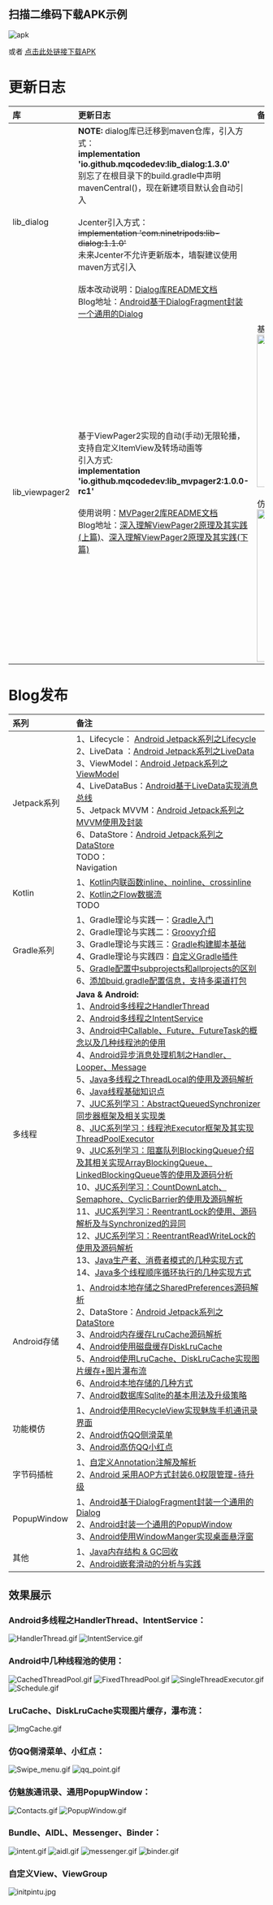 ## 扫描二维码下载APK示例
![apk](https://img-blog.csdnimg.cn/16b3a4447ccb43b9a72280e6b5821cf5.png)

或者 [点击此处链接下载APK](https://www.pgyer.com/QO2p)

# 更新日志
库 | 更新日志 | 备注
:----|:----|:----
lib_dialog | __NOTE:__ dialog库已迁移到maven仓库，引入方式：<br> __implementation 'io.github.mqcodedev:lib_dialog:1.3.0'__ <br>别忘了在根目录下的build.gradle中声明 mavenCentral()，现在新建项目默认会自动引入<br><br> Jcenter引入方式：<br>~~implementation 'com.ninetripods:lib-dialog:1.1.0'~~<br>未来Jcenter不允许更新版本，墙裂建议使用maven方式引入 <br><br> 版本改动说明：[Dialog库README文档](https://github.com/crazyqiang/AndroidStudy/blob/master/lib_dialog/README.md)<br>Blog地址：[Android基于DialogFragment封装一个通用的Dialog](https://blog.csdn.net/u013700502/article/details/82777402)
lib_viewpager2 |基于ViewPager2实现的自动(手动)无限轮播，支持自定义ItemView及转场动画等<br>引入方式:<br> __implementation 'io.github.mqcodedev:lib_mvpager2:1.0.0-rc1'__<br><br> 使用说明：[MVPager2库README文档](https://github.com/crazyqiang/AndroidStudy/blob/master/lib_viewpager2/README.md)<br> Blog地址：[深入理解ViewPager2原理及其实践(上篇)](https://blog.csdn.net/u013700502/article/details/122714365)、[深入理解ViewPager2原理及其实践(下篇)](https://blog.csdn.net/u013700502/article/details/122756855) |基本使用：<br><img src="https://img-blog.csdnimg.cn/3be2a0c909ef4f258e41d7eb9c8a3f22.gif" width="300"><br><br>仿淘宝搜索栏上下轮播：<br><img src="https://img-blog.csdnimg.cn/46946afd62884207b758e79ab845d8ae.gif" width="300">

# Blog发布

系列 | 备注
:----|:----
Jetpack系列 | 1、Lifecycle： [Android Jetpack系列之Lifecycle](https://blog.csdn.net/u013700502/article/details/118469311)<br>2、LiveData ：[Android Jetpack系列之LiveData](https://blog.csdn.net/u013700502/article/details/118866217)<br>3、ViewModel：[Android Jetpack系列之ViewModel](https://blog.csdn.net/u013700502/article/details/118962560)<br>4、LiveDataBus：[Android基于LiveData实现消息总线](https://blog.csdn.net/u013700502/article/details/120170790)<br>5、Jetpack MVVM：[Android Jetpack系列之MVVM使用及封装](https://blog.csdn.net/u013700502/article/details/120263741)<br>6、DataStore：[Android Jetpack系列之DataStore](https://blog.csdn.net/u013700502/article/details/121076531)<br>TODO：<br>Navigation
Kotlin | 1、[Kotlin内联函数inline、noinline、crossinline](https://blog.csdn.net/u013700502/article/details/119923024)<br>2、[Kotlin之Flow数据流](https://blog.csdn.net/u013700502/article/details/120526170)<br> TODO
Gradle系列 | 1、Gradle理论与实践一：[Gradle入门](https://blog.csdn.net/u013700502/article/details/85231505 )<br>2、Gradle理论与实践二：[Groovy介绍 ](https://blog.csdn.net/u013700502/article/details/85231600)<br>3、Gradle理论与实践三：[Gradle构建脚本基础](https://blog.csdn.net/u013700502/article/details/85231661)<br>4、Gradle理论与实践四：[自定义Gradle插件](https://blog.csdn.net/u013700502/article/details/85232032)<br>5、[Gradle配置中subprojects和allprojects的区别](https://blog.csdn.net/u013700502/article/details/85231687)<br>6、[添加buid.gradle配置信息，支持多渠道打包](http://www.jianshu.com/p/11484fddda23)
多线程 | **Java & Android:**<br> 1、[Android多线程之HandlerThread](https://blog.csdn.net/u013700502/article/details/76421939) <br> 2、[Android多线程之IntentService](https://blog.csdn.net/u013700502/article/details/76421161) <br>3、[Android中Callable、Future、FutureTask的概念以及几种线程池的使用](https://blog.csdn.net/u013700502/article/details/76421956)<br>4、[Android异步消息处理机制之Handler、Looper、Message](https://blog.csdn.net/u013700502/article/details/62105858) <br>5、[Java多线程之ThreadLocal的使用及源码解析](https://blog.csdn.net/u013700502/article/details/105793313)<br>6、[Java线程基础知识点](https://blog.csdn.net/u013700502/article/details/112130839)<br>7、[JUC系列学习：AbstractQueuedSynchronizer同步器框架及相关实现类](https://blog.csdn.net/u013700502/article/details/112113248)<br>8、[JUC系列学习：线程池Executor框架及其实现ThreadPoolExecutor](https://blog.csdn.net/u013700502/article/details/111828418)<br>9、[JUC系列学习：阻塞队列BlockingQueue介绍及其相关实现ArrayBlockingQueue、LinkedBlockingQueue等的使用及源码分析](https://blog.csdn.net/u013700502/article/details/107478570)<br>10、[JUC系列学习：CountDownLatch、Semaphore、CyclicBarrier的使用及源码解析](https://blog.csdn.net/u013700502/article/details/107478545)<br>11、[JUC系列学习：ReentrantLock的使用、源码解析及与Synchronized的异同](https://blog.csdn.net/u013700502/article/details/107478281)<br>12、[JUC系列学习：ReentrantReadWriteLock的使用及源码解析](https://blog.csdn.net/u013700502/article/details/107478493)<br>13、[Java生产者、消费者模式的几种实现方式](https://blog.csdn.net/u013700502/article/details/107478721)<br>14、[Java多个线程顺序循环执行的几种实现方式](https://blog.csdn.net/u013700502/article/details/107478844)
Android存储 | 1、[Android本地存储之SharedPreferences源码解析](https://blog.csdn.net/u013700502/article/details/53635499)<br>2、DataStore：[Android Jetpack系列之DataStore](https://blog.csdn.net/u013700502/article/details/121076531)<br>3、[Android内存缓存LruCache源码解析](https://blog.csdn.net/u013700502/article/details/75258325)<br>4、[Android使用磁盘缓存DiskLruCache](https://blog.csdn.net/u013700502/article/details/75258257)<br>5、[Android使用LruCache、DiskLruCache实现图片缓存+图片瀑布流](https://blog.csdn.net/u013700502/article/details/75258375)<br>6、[Android本地存储的几种方式](https://blog.csdn.net/u013700502/article/details/79067909)<br>7、[Android数据库Sqlite的基本用法及升级策略](https://blog.csdn.net/u013700502/article/details/78764917)
功能模仿 | 1、[Android使用RecycleView实现魅族手机通讯录界面](https://blog.csdn.net/u013700502/article/details/72818511)<br>2、[Android仿QQ侧滑菜单](https://blog.csdn.net/u013700502/article/details/73162684)<br>3、[Android高仿QQ小红点](https://blog.csdn.net/u013700502/article/details/73478560)
字节码插桩 | 1、[自定义Annotation注解及解析](https://blog.csdn.net/u013700502/article/details/79729882)<br> 2、[Android 采用AOP方式封装6.0权限管理-待升级](https://blog.csdn.net/u013700502/article/details/79748829)
PopupWindow | 1、[Android基于DialogFragment封装一个通用的Dialog](https://blog.csdn.net/u013700502/article/details/82777402)<br>2、[Android封装一个通用的PopupWindow](https://blog.csdn.net/u013700502/article/details/71275093)<br>3、[Android使用WindowManger实现桌面悬浮窗](https://blog.csdn.net/u013700502/article/details/114453653)
其他 | 1、[Java内存结构 & GC回收](https://blog.csdn.net/u013700502/article/details/105352438)<br> 2、[Android嵌套滑动的分析与实践](https://blog.csdn.net/u013700502/article/details/80834819)


## 效果展示

 ### Android多线程之HandlerThread、IntentService：
 ![HandlerThread.gif](https://upload-images.jianshu.io/upload_images/587163-8fcc2d6dcdbc7757.gif?imageMogr2/auto-orient/strip)
 ![IntentService.gif](https://upload-images.jianshu.io/upload_images/587163-d36f126c6b0483ff.gif?imageMogr2/auto-orient/strip)

 ### Android中几种线程池的使用：
 ![CachedThreadPool.gif](https://upload-images.jianshu.io/upload_images/587163-a7fab256e4437799.gif?imageMogr2/auto-orient/strip)
 ![FixedThreadPool.gif](https://upload-images.jianshu.io/upload_images/587163-81b5fc189abec641.gif?imageMogr2/auto-orient/strip)
 ![SingleThreadExecutor.gif](https://upload-images.jianshu.io/upload_images/587163-3e6c003fa7e4278c.gif?imageMogr2/auto-orient/strip)
 ![Schedule.gif](https://upload-images.jianshu.io/upload_images/587163-b3a74b1e234a25a5.gif?imageMogr2/auto-orient/strip)

 ### LruCache、DiskLruCache实现图片缓存，瀑布流：
 ![ImgCache.gif](https://upload-images.jianshu.io/upload_images/587163-a2fd6c97ab4a7811.gif?imageMogr2/auto-orient/strip)

 ### 仿QQ侧滑菜单、小红点：
 ![Swipe_menu.gif](https://upload-images.jianshu.io/upload_images/587163-43f6b3f6c0964189.gif?imageMogr2/auto-orient/strip)
 ![qq_point.gif](https://upload-images.jianshu.io/upload_images/587163-7e35275bb608ad32.gif?imageMogr2/auto-orient/strip)

 ### 仿魅族通讯录、通用PopupWindow：
 ![Contacts.gif](https://upload-images.jianshu.io/upload_images/587163-988a21a91ec89901.gif?imageMogr2/auto-orient/strip)
 ![PopupWindow.gif](https://upload-images.jianshu.io/upload_images/587163-2ed25095367ed1b8.gif?imageMogr2/auto-orient/strip)

 ### Bundle、AIDL、Messenger、Binder：
 ![intent.gif](https://upload-images.jianshu.io/upload_images/587163-d125bd779e8fb671.gif?imageMogr2/auto-orient/strip)
 ![aidl.gif](https://upload-images.jianshu.io/upload_images/587163-6766165772f98949.gif?imageMogr2/auto-orient/strip)
 ![messenger.gif](https://upload-images.jianshu.io/upload_images/587163-7a26a5bf1c1516f9.gif?imageMogr2/auto-orient/strip)
 ![binder.gif](https://upload-images.jianshu.io/upload_images/587163-d22a95846aafe521.gif?imageMogr2/auto-orient/strip)

 ### 自定义View、ViewGroup
 ![initpintu.jpg](https://upload-images.jianshu.io/upload_images/587163-4ee28b9c0754217f.jpg?imageMogr2/auto-orient/strip%7CimageView2/2/w/1240)


